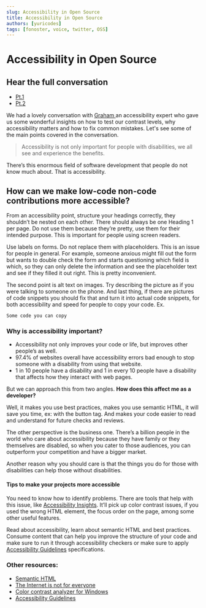 ```yaml
---
slug: Accessibility in Open Source
title: Accessibility in Open Source
authors: [yuricodes]
tags: [fonoster, voice, twitter, OSS]
---
```


# Accessibility in Open Source 

## Hear the full conversation
- <a href="https://twitter.com/yuricodesbot/status/1582355852895612929?s=20&t=1MUUhhOnp5OCNBXG71EO2w" target="_blank"> Pt.1 </a>
- <a href="https://twitter.com/yuricodesbot/status/1582366732819177472?s=20&t=1MUUhhOnp5OCNBXG71EO2w" target="_blank"> Pt.2 </a>

We had a lovely conversation with  <a href="https://twitter.com/GrahamTheDev" target="_blank"> Graham </a> an accessibility expert who gave us some wonderful insights on how to test our contrast levels, why accessibility matters and how to fix common mistakes. Let's see some of the main points covered in the conversation. 

> Accessibility is not only important for people with disabilities, we all see and experience the benefits.

There’s this enormous field of software development that people do not know much about. That is accessibility. 

## How can we make low-code non-code contributions more accessible?

From an accessibility point, structure your headings correctly, they shouldn’t be nested on each other. There should always be one Heading 1 per page. Do not use them because they’re pretty, use them for their intended purpose. This is important for people using screen readers. 

Use labels on forms. Do not replace them with placeholders. This is an issue for people in general. For example, someone anxious might fill out the form but wants to double check the form and starts questioning which field is which, so they can only delete the information and see the placeholder text and see if they filled it out right. This is pretty inconvenient.

The second point is alt text on images. Try describing the picture as if you were talking to someone on the phone. And last thing, if there are pictures of code snippets you should fix that and turn it into actual code snippets, for both accessibility and speed for people to copy your code. Ex.

```none
Some code you can copy
``` 
### Why is accessibility important?

- Accessibility not only improves your code or life, but improves other people’s as well. 
- 97.4% of websites overall have accessibility errors bad enough to stop someone with a disability from using that website.
- 1 in 10 people have a disability and 1 in every 10 people have a disability that affects how they interact with web pages.

But we can approach this from two angles. **How does this affect me as a developer?**

Well, it makes you use best practices, makes you use semantic HTML, it will save you time, ex: with the button tag. And makes your code easier to read and understand for future checks and reviews. 

The other perspective is the business one. There’s a billion people in the world who care about accessibility because they have family or they themselves are disabled, so when you cater to those audiences, you can outperform your competition and have a bigger market. 

Another reason why you should care is that the things you do for those with disabilities can help those without disabilities.

#### Tips to make your projects more accessible

You need to know how to identify problems. There are tools that help with this issue, like [Accessibility Insights](https://accessibilityinsights.io/). It’ll pick up color contrast issues, if you used the wrong HTML element, the focus order on the page, among some other useful features. 

Read about accessibility, learn about semantic HTML and best practices. Consume content that can help you improve the structure of your code and make sure to run it through accessibility checkers or make sure to apply [Accessibility Guidelines](wuhecag.com) specifications.  

### Other resources:

- [Semantic HTML](https://yuricodesbot.hashnode.dev/use-this-instead-of-divs)
- [The Internet is not for everyone](https://yuricodesbot.hashnode.dev/the-case-for-web-accessibility)
- [Color contrast analyzer for Windows](https://www.tpgi.com/color-contrast-checker/)
- [Accessibility Guidelines](wuhecag.com)

